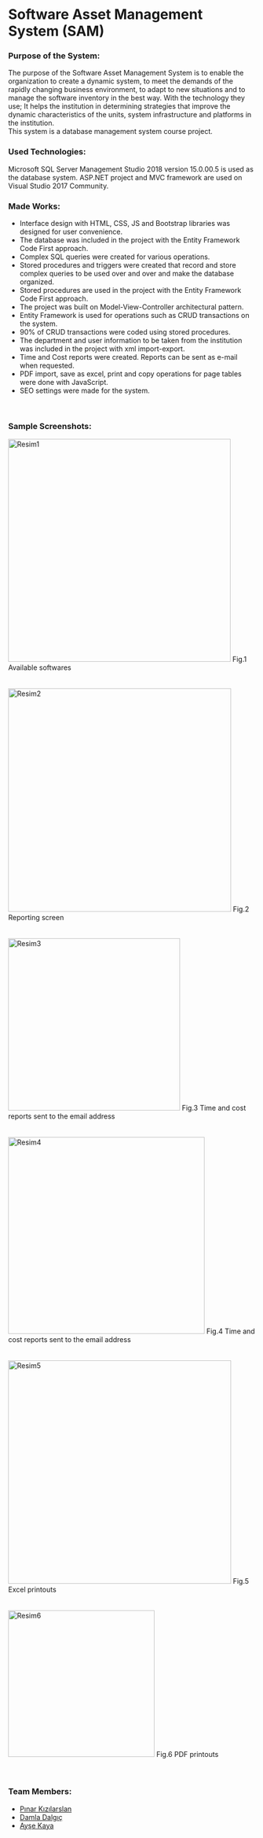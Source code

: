 # Software Asset Management System (SAM)


### Purpose of the System:
The purpose of the Software Asset Management System is to enable the organization to create a dynamic system, to meet the demands of the rapidly changing business environment, to adapt to new situations and to manage the software inventory in the best way. With the technology they use; It helps the institution in determining strategies that improve the dynamic characteristics of the units, system infrastructure and platforms in the institution. 
<br />
This system is a database management system course project.

### Used Technologies:
Microsoft SQL Server Management Studio 2018 version 15.0.00.5 is used as the database system.
ASP.NET project and MVC framework are used on Visual Studio 2017 Community.

### Made Works:
- Interface design with HTML, CSS, JS and Bootstrap libraries was designed for user convenience.
- The database was included in the project with the Entity Framework Code First approach.
- Complex SQL queries were created for various operations.
- Stored procedures and triggers were created that record and store complex queries to be used over and over and make the database organized.
- Stored procedures are used in the project with the Entity Framework Code First approach.
- The project was built on Model-View-Controller architectural pattern.
- Entity Framework is used for operations such as CRUD transactions on the system.
- 90% of CRUD transactions were coded using stored procedures.
- The department and user information to be taken from the institution was included in the project with xml import-export.
- Time and Cost reports were created. Reports can be sent as e-mail when requested.
- PDF import, save as excel, print and copy operations for page tables were done with JavaScript.
- SEO settings were made for the system.
<br />

### Sample Screenshots:
<img width="453" alt="Resim1" src="https://user-images.githubusercontent.com/63308712/112658076-18dde080-8e64-11eb-848f-e304ac0cb2af.png">
Fig.1 Available softwares
<br />
<br />
<br />

<img width="454" alt="Resim2" src="https://user-images.githubusercontent.com/63308712/112658461-783bf080-8e64-11eb-9032-1b50179593b2.png">
Fig.2 Reporting screen
<br />
<br />
<br />

<img width="350" alt="Resim3" src="https://user-images.githubusercontent.com/63308712/112659320-4d9e6780-8e65-11eb-8b8f-a4fe7670f67f.png">
Fig.3 Time and cost reports sent to the email address
<br />
<br />
<br />

<img width="400" alt="Resim4" src="https://user-images.githubusercontent.com/63308712/112659431-6e66bd00-8e65-11eb-809b-8a267c42fd55.png">
Fig.4 Time and cost reports sent to the email address
<br />
<br />
<br />

<img width="454" alt="Resim5" src="https://user-images.githubusercontent.com/63308712/112659823-d2898100-8e65-11eb-86c1-d70bb4a2da67.png">
Fig.5 Excel printouts
<br />
<br />
<br />

<img width="298" alt="Resim6" src="https://user-images.githubusercontent.com/63308712/112659850-da492580-8e65-11eb-9fde-12f33a24e116.png">
Fig.6 PDF printouts
<br />
<br />
<br />

### Team Members:
* [Pınar Kızılarslan](https://github.com/pinarkizilarslan)
* [Damla Dalgıç](https://github.com/damladlg)
* [Ayşe Kaya](https://github.com/ayseekaya)
<br />
